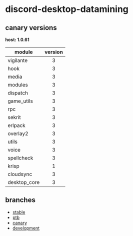 # discord-desktop-datamining

## canary versions

**host: 1.0.61**

| module | version |
| ------ | :-----: |
| vigilante | 3 |
| hook | 3 |
| media | 3 |
| modules | 3 |
| dispatch | 3 |
| game_utils | 3 |
| rpc | 3 |
| sekrit | 3 |
| erlpack | 3 |
| overlay2 | 3 |
| utils | 3 |
| voice | 3 |
| spellcheck | 3 |
| krisp | 1 |
| cloudsync | 3 |
| desktop_core | 3 |

## branches

- [stable](https://github.com/OpenAsar/discord-desktop-datamining/tree/stable)
- [ptb](https://github.com/OpenAsar/discord-desktop-datamining/tree/ptb)
- [canary](https://github.com/OpenAsar/discord-desktop-datamining/tree/canary)
- [development](https://github.com/OpenAsar/discord-desktop-datamining/tree/development)